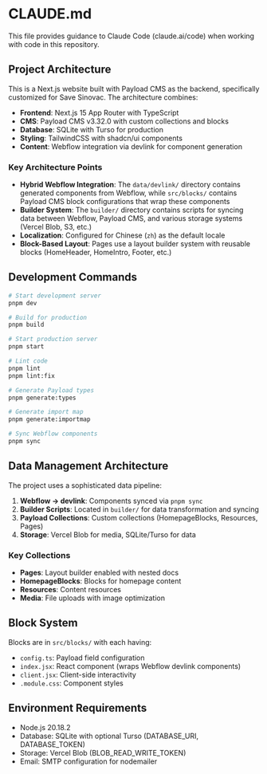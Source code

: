 # CLAUDE.md

This file provides guidance to Claude Code (claude.ai/code) when working with code in this repository.

## Project Architecture

This is a Next.js website built with Payload CMS as the backend, specifically customized for Save Sinovac. The architecture combines:

- **Frontend**: Next.js 15 App Router with TypeScript
- **CMS**: Payload CMS v3.32.0 with custom collections and blocks
- **Database**: SQLite with Turso for production
- **Styling**: TailwindCSS with shadcn/ui components
- **Content**: Webflow integration via devlink for component generation

### Key Architecture Points

- **Hybrid Webflow Integration**: The `data/devlink/` directory contains generated components from Webflow, while `src/blocks/` contains Payload CMS block configurations that wrap these components
- **Builder System**: The `builder/` directory contains scripts for syncing data between Webflow, Payload CMS, and various storage systems (Vercel Blob, S3, etc.)
- **Localization**: Configured for Chinese (`zh`) as the default locale
- **Block-Based Layout**: Pages use a layout builder system with reusable blocks (HomeHeader, HomeIntro, Footer, etc.)

## Development Commands

```bash
# Start development server
pnpm dev

# Build for production
pnpm build

# Start production server
pnpm start

# Lint code
pnpm lint
pnpm lint:fix

# Generate Payload types
pnpm generate:types

# Generate import map
pnpm generate:importmap

# Sync Webflow components
pnpm sync
```

## Data Management Architecture

The project uses a sophisticated data pipeline:

1. **Webflow → devlink**: Components synced via `pnpm sync`
2. **Builder Scripts**: Located in `builder/` for data transformation and syncing
3. **Payload Collections**: Custom collections (HomepageBlocks, Resources, Pages)
4. **Storage**: Vercel Blob for media, SQLite/Turso for data

### Key Collections

- **Pages**: Layout builder enabled with nested docs
- **HomepageBlocks**: Blocks for homepage content
- **Resources**: Content resources
- **Media**: File uploads with image optimization

## Block System

Blocks are in `src/blocks/` with each having:
- `config.ts`: Payload field configuration  
- `index.jsx`: React component (wraps Webflow devlink components)
- `client.jsx`: Client-side interactivity
- `.module.css`: Component styles

## Environment Requirements

- Node.js 20.18.2
- Database: SQLite with optional Turso (DATABASE_URI, DATABASE_TOKEN)
- Storage: Vercel Blob (BLOB_READ_WRITE_TOKEN)
- Email: SMTP configuration for nodemailer